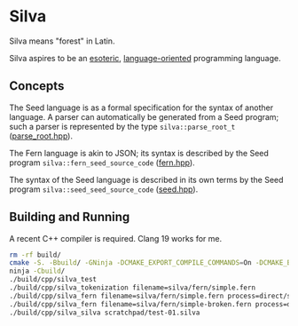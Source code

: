 # Silva

Silva means "forest" in Latin.

Silva aspires to be an [esoteric](https://en.wikipedia.org/wiki/Esoteric_programming_language),
[language-oriented](https://en.wikipedia.org/wiki/Language-oriented_programming) programming
language.


## Concepts

The Seed language is as a formal specification for the syntax of another language. A parser can
automatically be generated from a Seed program; such a parser is represented by the type
`silva::parse_root_t` ([parse_root.hpp](cpp/parse_root.hpp)).

The Fern language is akin to JSON; its syntax is described by the Seed program
`silva::fern_seed_source_code` ([fern.hpp](cpp/fern.hpp)).

The syntax of the Seed language is described in its own terms by the Seed program
`silva::seed_seed_source_code` ([seed.hpp](cpp/seed.hpp)).


## Building and Running

A recent C++ compiler is required. Clang 19 works for me.

```bash
rm -rf build/
cmake -S. -Bbuild/ -GNinja -DCMAKE_EXPORT_COMPILE_COMMANDS=On -DCMAKE_BUILD_TYPE=Debug -DCMAKE_CXX_COMPILER=clang++ -DCMAKE_C_COMPILER=clang
ninja -Cbuild/
./build/cpp/silva_test
./build/cpp/silva_tokenization filename=silva/fern/simple.fern
./build/cpp/silva_fern filename=silva/fern/simple.fern process=direct/string root-based=false
./build/cpp/silva_fern filename=silva/fern/simple-broken.fern process=direct/string root-based=true
./build/cpp/silva_silva scratchpad/test-01.silva
```
